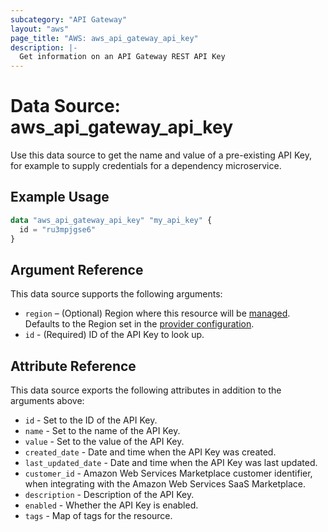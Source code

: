 ```yaml
---
subcategory: "API Gateway"
layout: "aws"
page_title: "AWS: aws_api_gateway_api_key"
description: |-
  Get information on an API Gateway REST API Key
---
```


# Data Source: aws_api_gateway_api_key

Use this data source to get the name and value of a pre-existing API Key, for
example to supply credentials for a dependency microservice.

## Example Usage

```terraform
data "aws_api_gateway_api_key" "my_api_key" {
  id = "ru3mpjgse6"
}
```

## Argument Reference

This data source supports the following arguments:

* `region` – (Optional) Region where this resource will be [managed](https://docs.aws.amazon.com/general/latest/gr/rande.html#regional-endpoints). Defaults to the Region set in the [provider configuration](https://registry.terraform.io/providers/hashicorp/aws/latest/docs#aws-configuration-reference).
* `id` - (Required) ID of the API Key to look up.

## Attribute Reference

This data source exports the following attributes in addition to the arguments above:

* `id` - Set to the ID of the API Key.
* `name` - Set to the name of the API Key.
* `value` - Set to the value of the API Key.
* `created_date` - Date and time when the API Key was created.
* `last_updated_date` - Date and time when the API Key was last updated.
* `customer_id` - Amazon Web Services Marketplace customer identifier, when integrating with the Amazon Web Services SaaS Marketplace.
* `description` - Description of the API Key.
* `enabled` - Whether the API Key is enabled.
* `tags` - Map of tags for the resource.
